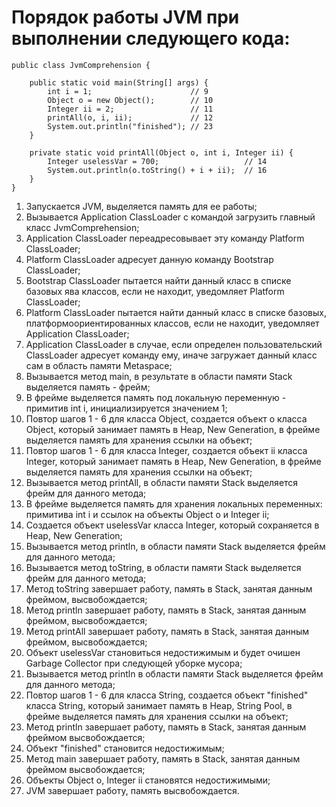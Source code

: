 # Порядок работы JVM при выполнении следующего кода:

    public class JvmComprehension {

        public static void main(String[] args) {
            int i = 1;                      // 9
            Object o = new Object();        // 10
            Integer ii = 2;                 // 11
            printAll(o, i, ii);             // 12
            System.out.println("finished"); // 23
        }

        private static void printAll(Object o, int i, Integer ii) {
            Integer uselessVar = 700;                   // 14
            System.out.println(o.toString() + i + ii);  // 16
        }
    }
1. Запускается JVM, выделяется память для ее работы;
2. Вызывается Application ClassLoader с командой загрузить главный класс JvmComprehension;
3. Application ClassLoader переадресовывает эту команду Platform ClassLoader;
4. Platform ClassLoader адресует данную команду Bootstrap ClassLoader;
5. Bootstrap ClassLoader пытается найти данный класс в списке базовых ява классов, если не находит, уведомляет Platform ClassLoader;
6. Platform ClassLoader пытается найти данный класс в списке базовых, платформоориентированных классов, если не находит, уведомляет Application ClassLoader;
7. Application ClassLoader в случае, если определен пользовательский ClassLoader адресует команду ему, иначе загружает данный класс сам в область памяти Metaspace;
8. Вызывается метод main, в результате в области памяти Stack выделяется память - фрейм;
9. В фрейме выделяется память под локальную переменную - примитив int i, инициализируется значением 1;
10. Повтор шагов 1 - 6 для класса Object, создается объект o класса Object, который занимает память в Heap, New Generation, в фрейме выделяется память для хранения ссылки на объект;
11. Повтор шагов 1 - 6 для класса Integer, создается объект ii класса Integer, который занимает память в Heap, New Generation, в фрейме выделяется память для хранения ссылки на объект;
12. Вызывается метод printAll, в области памяти Stack выделяется фрейм для данного метода;
13. В фрейме выделяется память для хранения локальных переменных: примитива int i и ссылок на объекты Object o и Integer ii;
14. Создается объект uselessVar класса Integer, который сохраняется в Heap, New Generation;
16. Вызывается метод println, в области памяти Stack выделяется фрейм для данного метода;
17. Вызывается метод toString, в области памяти Stack выделяется фрейм для данного метода;
18. Метод toString завершает работу, память в Stack, занятая данным фреймом, высвобождается;
19. Метод println завершает работу, память в Stack, занятая данным фреймом, высвобождается;
20. Метод printAll завершает работу, память в Stack, занятая данным фреймом, высвобождается;
21. Объект uselessVar становиться недостижимым и будет очишен Garbage Сollector при следующей уборке мусора;
22. Вызывается метод println в области памяти Stack выделяется фрейм для данного метода;
23. Повтор шагов 1 - 6 для класса String, создается объект "finished" класса String, который занимает память в Heap, String Pool, в фрейме выделяется память для хранения ссылки на объект;
24. Метод println завершает работу, память в Stack, занятая данным фреймом высвобождается;
25. Объект "finished" становится недостижимым;
26. Метод main завершает работу, память в Stack, занятая данным фреймом высвобождается;
27. Объекты Object o, Integer ii становятся недостижимыми;
28. JVM завершает работу, память высвобождается.
